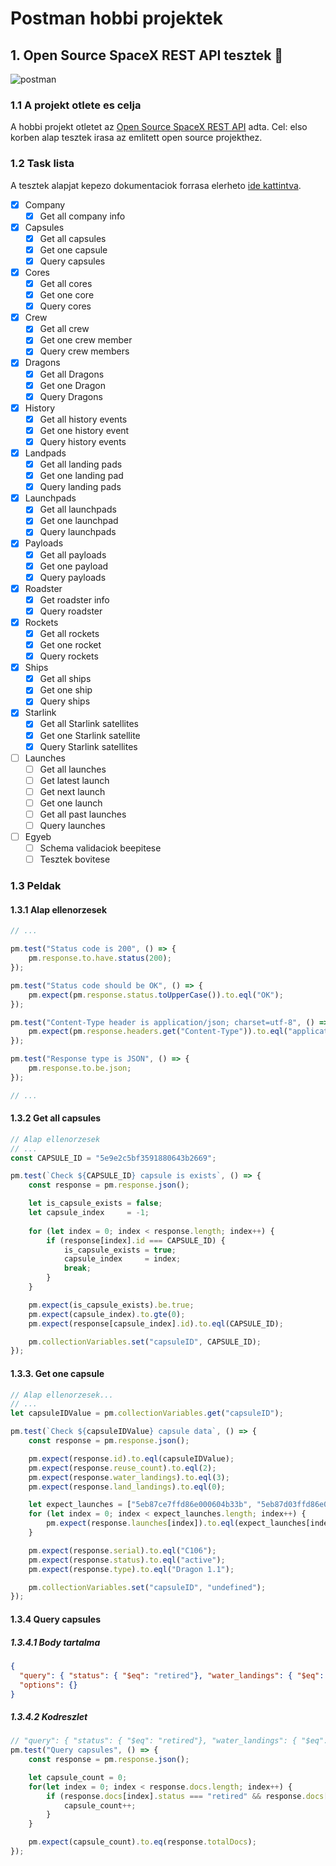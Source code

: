 # Postman hobbi projektek

## 1. Open Source SpaceX REST API tesztek 🚀

![postman](https://user-images.githubusercontent.com/63927487/177210470-e480feb2-709e-4fe1-8c7b-89fc23154bde.png)

### 1.1 A projekt otlete es celja

A hobbi projekt otletet az [Open Source SpaceX REST API](https://github.com/r-spacex/SpaceX-API) adta. Cel: elso korben alap tesztek irasa az emlitett open source projekthez.

### 1.2 Task lista

A tesztek alapjat kepezo dokumentaciok forrasa elerheto [ide kattintva](https://github.com/r-spacex/SpaceX-API/tree/master/docs).

- [x] Company
  - [x] Get all company info
- [x] Capsules
  - [x] Get all capsules
  - [x] Get one capsule
  - [x] Query capsules
- [x] Cores
  - [x] Get all cores
  - [x] Get one core
  - [x] Query cores
- [x] Crew
  - [x] Get all crew
  - [x] Get one crew member
  - [x] Query crew members
- [x] Dragons
  - [x] Get all Dragons
  - [x] Get one Dragon
  - [x] Query Dragons
- [x] History
  - [x] Get all history events
  - [x] Get one history event
  - [x] Query history events
- [x] Landpads
  - [x] Get all landing pads
  - [x] Get one landing pad
  - [x] Query landing pads
- [x] Launchpads
  - [x] Get all launchpads
  - [x] Get one launchpad
  - [x] Query launchpads
- [x] Payloads
  - [x] Get all payloads
  - [x] Get one payload
  - [x] Query payloads
- [x] Roadster
  - [x] Get roadster info
  - [x] Query roadster
- [x] Rockets
  - [x] Get all rockets
  - [x] Get one rocket
  - [x] Query rockets
- [x] Ships
  - [x] Get all ships
  - [x] Get one ship
  - [x] Query ships
- [x] Starlink
  - [x] Get all Starlink satellites
  - [x] Get one Starlink satellite
  - [x] Query Starlink satellites
- [ ] Launches
  - [ ] Get all launches
  - [ ] Get latest launch
  - [ ] Get next launch
  - [ ] Get one launch
  - [ ] Get all past launches
  - [ ] Query launches
- [ ] Egyeb
  - [ ] Schema validaciok beepitese
  - [ ] Tesztek bovitese

### 1.3 Peldak

#### 1.3.1 Alap ellenorzesek

```javascript
// ...

pm.test("Status code is 200", () => {
    pm.response.to.have.status(200);
});

pm.test("Status code should be OK", () => {
    pm.expect(pm.response.status.toUpperCase()).to.eql("OK");
});

pm.test("Content-Type header is application/json; charset=utf-8", () => {
    pm.expect(pm.response.headers.get("Content-Type")).to.eql("application/json; charset=utf-8");
});

pm.test("Response type is JSON", () => {
    pm.response.to.be.json;
});

// ...
```

#### 1.3.2 Get all capsules

```javascript
// Alap ellenorzesek
// ...
const CAPSULE_ID = "5e9e2c5bf3591880643b2669";

pm.test(`Check ${CAPSULE_ID} capsule is exists`, () => {
    const response = pm.response.json();

    let is_capsule_exists = false;
    let capsule_index     = -1;
    
    for (let index = 0; index < response.length; index++) {
        if (response[index].id === CAPSULE_ID) {
            is_capsule_exists = true;
            capsule_index     = index;
            break;
        }
    }

    pm.expect(is_capsule_exists).be.true;
    pm.expect(capsule_index).to.gte(0);
    pm.expect(response[capsule_index].id).to.eql(CAPSULE_ID);

    pm.collectionVariables.set("capsuleID", CAPSULE_ID);
});
```

#### 1.3.3. Get one capsule

```javascript
// Alap ellenorzesek...
// ...
let capsuleIDValue = pm.collectionVariables.get("capsuleID");

pm.test(`Check ${capsuleIDValue} capsule data`, () => {
    const response = pm.response.json();

    pm.expect(response.id).to.eql(capsuleIDValue);
    pm.expect(response.reuse_count).to.eql(2);
    pm.expect(response.water_landings).to.eql(3);
    pm.expect(response.land_landings).to.eql(0);

    let expect_launches = ["5eb87ce7ffd86e000604b33b", "5eb87d03ffd86e000604b352", "5eb87d39ffd86e000604b37e"];
    for (let index = 0; index < expect_launches.length; index++) {
        pm.expect(response.launches[index]).to.eql(expect_launches[index]);    
    }

    pm.expect(response.serial).to.eql("C106");
    pm.expect(response.status).to.eql("active");
    pm.expect(response.type).to.eql("Dragon 1.1");

    pm.collectionVariables.set("capsuleID", "undefined");
});
```

#### 1.3.4 Query capsules

##### 1.3.4.1 Body tartalma

```json
{
  "query": { "status": { "$eq": "retired"}, "water_landings": { "$eq": 1}},
  "options": {}
}
```

##### 1.3.4.2 Kodreszlet

```javascript
// "query": { "status": { "$eq": "retired"}, "water_landings": { "$eq": 1}}
pm.test("Query capsules", () => {
    const response = pm.response.json();

    let capsule_count = 0;
    for(let index = 0; index < response.docs.length; index++) {
        if (response.docs[index].status === "retired" && response.docs[index].water_landings === 1) {
            capsule_count++;
        }    
    }

    pm.expect(capsule_count).to.eq(response.totalDocs);
});
```
